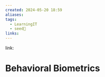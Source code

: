 ```yaml
---
created: 2024-05-20 18:59
aliases: 
tags:
  - LearningIT
  - seed🌱
links:
---
```


link:

# Behavioral Biometrics

